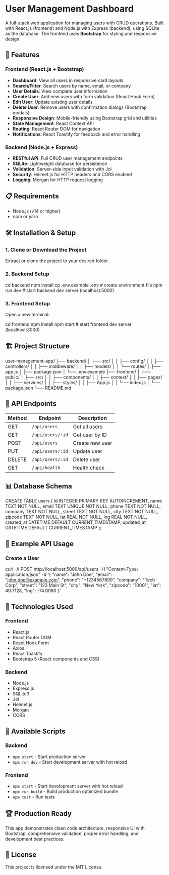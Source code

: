 # User Management Dashboard

A full-stack web application for managing users with CRUD operations. Built with React.js (frontend) and Node.js with Express (backend), using SQLite as the database. The frontend uses **Bootstrap** for styling and responsive design.

## 🚀 Features

### Frontend (React.js + Bootstrap)
- **Dashboard**: View all users in responsive card layouts
- **Search/Filter**: Search users by name, email, or company
- **User Details**: View complete user information
- **Create User**: Add new users with form validation (React Hook Form)
- **Edit User**: Update existing user details
- **Delete User**: Remove users with confirmation dialogs (Bootstrap modals)
- **Responsive Design**: Mobile-friendly using Bootstrap grid and utilities
- **State Management**: React Context API
- **Routing**: React Router DOM for navigation
- **Notifications**: React Toastify for feedback and error handling

### Backend (Node.js + Express)
- **RESTful API**: Full CRUD user management endpoints
- **SQLite**: Lightweight database for persistence
- **Validation**: Server-side input validation with Joi
- **Security**: Helmet.js for HTTP headers and CORS enabled
- **Logging**: Morgan for HTTP request logging

## 📋 Requirements

- Node.js (v14 or higher)
- npm or yarn

## 🛠️ Installation & Setup

### 1. Clone or Download the Project

Extract or clone the project to your desired folder.

### 2. Backend Setup

cd backend
npm install
cp .env.example .env # create environment file
npm run dev # start backend dev server (localhost:5000)


### 3. Frontend Setup

Open a new terminal:

cd frontend
npm install
npm start # start frontend dev server (localhost:3000)


## 🏗️ Project Structure

user-management-app/
├── backend/
│ ├── src/
│ │ ├── config/
│ │ ├── controllers/
│ │ ├── middleware/
│ │ ├── models/
│ │ └── routes/
│ ├── app.js
│ ├── package.json
│ └── .env.example
├── frontend/
│ ├── public/
│ ├── src/
│ │ ├── components/
│ │ ├── context/
│ │ ├── pages/
│ │ ├── services/
│ │ ├── styles/
│ │ ├── App.js
│ │ └── index.js
│ └── package.json
└── README.md


## 🔧 API Endpoints

| Method | Endpoint           | Description       |
| ------ | ------------------ | ----------------- |
| GET    | `/api/users`       | Get all users     |
| GET    | `/api/users/:id`   | Get user by ID    |
| POST   | `/api/users`       | Create new user   |
| PUT    | `/api/users/:id`   | Update user       |
| DELETE | `/api/users/:id`   | Delete user       |
| GET    | `/api/health`      | Health check      |

## 📊 Database Schema

CREATE TABLE users (
id INTEGER PRIMARY KEY AUTOINCREMENT,
name TEXT NOT NULL,
email TEXT UNIQUE NOT NULL,
phone TEXT NOT NULL,
company TEXT NOT NULL,
street TEXT NOT NULL,
city TEXT NOT NULL,
zipcode TEXT NOT NULL,
lat REAL NOT NULL,
lng REAL NOT NULL,
created_at DATETIME DEFAULT CURRENT_TIMESTAMP,
updated_at DATETIME DEFAULT CURRENT_TIMESTAMP
);


## 🧪 Example API Usage

### Create a User

curl -X POST http://localhost:5000/api/users
-H "Content-Type: application/json"
-d '{
"name": "John Doe",
"email": "john.doe@example.com",
"phone": "+1234567890",
"company": "Tech Corp",
"street": "123 Main St",
"city": "New York",
"zipcode": "10001",
"lat": 40.7128,
"lng": -74.0060
}'



## 🎯 Technologies Used

### Frontend
- React.js
- React Router DOM
- React Hook Form
- Axios
- React Toastify
- Bootstrap 5 (React components and CSS)

### Backend
- Node.js
- Express.js
- SQLite3
- Joi
- Helmet.js
- Morgan
- CORS

## 🚦 Available Scripts

### Backend
- `npm start` - Start production server
- `npm run dev` - Start development server with hot reload

### Frontend
- `npm start` - Start development server with hot reload
- `npm run build` - Build production optimized bundle
- `npm test` - Run tests

## 🏆 Production Ready

This app demonstrates clean code architecture, responsive UI with Bootstrap, comprehensive validation, proper error handling, and development best practices.

## 📝 License

This project is licensed under the MIT License.

